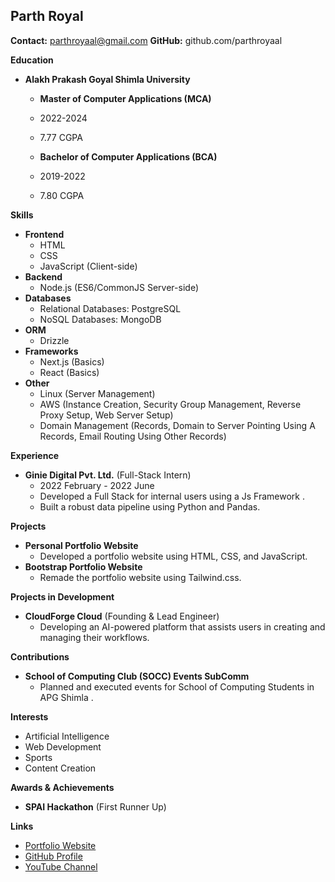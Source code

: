 
## Parth Royal


**Contact:** parthroyaal@gmail.com 
**GitHub:** github.com/parthroyaal


**Education**

* **Alakh Prakash Goyal Shimla University**
    * **Master of Computer Applications (MCA)**
    * 2022-2024
    * 7.77 CGPA

    * **Bachelor of Computer Applications (BCA)**
    * 2019-2022
    * 7.80 CGPA


**Skills**

* **Frontend**
    * HTML
    * CSS
    * JavaScript (Client-side)
* **Backend**
    * Node.js (ES6/CommonJS Server-side)
* **Databases**
    * Relational Databases: PostgreSQL
    * NoSQL Databases: MongoDB
* **ORM**
    * Drizzle
* **Frameworks**
    * Next.js (Basics)
    * React (Basics)
* **Other**
    * Linux (Server Management)
    * AWS (Instance Creation, Security Group Management, Reverse Proxy Setup, Web Server Setup)
    * Domain Management (Records, Domain to Server Pointing Using A Records, Email Routing Using Other Records)

**Experience**

* **Ginie Digital Pvt. Ltd.** (Full-Stack Intern)
    * 2022 February - 2022 June
    * Developed a Full Stack  for internal users using a Js Framework .
    * Built a robust data pipeline using Python and Pandas.

**Projects**

* **Personal Portfolio Website**
    * Developed a portfolio website using HTML, CSS, and JavaScript.
* **Bootstrap Portfolio Website**
    * Remade the portfolio website using Tailwind.css.




**Projects in Development**

* **CloudForge Cloud** (Founding & Lead Engineer)
    * Developing an AI-powered platform that assists users in creating and managing their workflows.

**Contributions**

* **School of Computing Club (SOCC) Events SubComm**
    * Planned and executed events for School of Computing Students in APG Shimla .


**Interests**

* Artificial Intelligence
* Web Development
* Sports
* Content Creation

**Awards & Achievements**

* **SPAI Hackathon** (First Runner Up)

**Links**

* [Portfolio Website](https://parthroyale.github.io/parthroyale/)
* [GitHub Profile](https://github.com/parthroyale)
* [YouTube Channel](https://www.youtube.com/@skillforgecloud)
